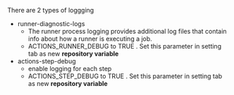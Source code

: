There are 2 types of loggging
* runner-diagnostic-logs
  * The runner process logging provides additional log files that contain info about how a runner is executing  a job.
  * ACTIONS_RUNNER_DEBUG to  TRUE . Set this parameter in setting tab as new **repository variable**
* actions-step-debug
  * enable logging for each step
  * ACTIONS_STEP_DEBUG to  TRUE . Set this parameter in setting tab as new **repository variable**
